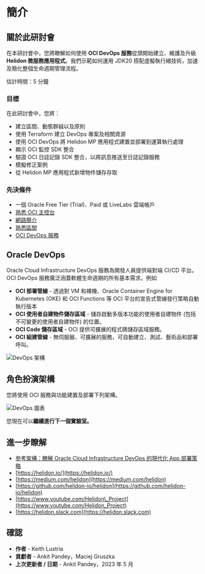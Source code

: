 # 簡介

## 關於此研討會

在本研討會中，您將瞭解如何使用 **OCI DevOps 服務**從頭開始建立、維護及升級 **Helidon 微服務應用程式**。我們示範如何運用 JDK20 搭配虛擬執行緒技術，加速及簡化整個生命週期管理流程。

估計時間：5 分鐘

### 目標

在此研討會中，您將：

*   建立區間、動態群組以及原則
*   使用 Terraform 建立 DevOps 專案及相關資源
*   使用 OCI DevOps 將 Helidon MP 應用程式建置並部署到運算執行處理
*   顯示 OCI 監控 SDK 整合
*   驗證 OCI 日誌記錄 SDK 整合，以將訊息推送至日誌記錄服務
*   模擬修正案例
*   從 Helidon MP 應用程式新增物件儲存存取

### 先決條件

*   一個 Oracle Free Tier (Trial)、Paid 或 LiveLabs 雲端帳戶
*   [熟悉 OCI 主控台](https://docs.us-phoenix-1.oraclecloud.com/Content/GSG/Concepts/console.htm)
*   [網路簡介](https://docs.us-phoenix-1.oraclecloud.com/Content/Network/Concepts/overview.htm)
*   [熟悉區間](https://docs.us-phoenix-1.oraclecloud.com/Content/GSG/Concepts/concepts.htm)
*   [OCI DevOps 服務](https://docs.oracle.com/en-us/iaas/Content/devops/using/home.htm)

## Oracle DevOps

Oracle Cloud Infrastructure DevOps 服務為開發人員提供端對端 CI/CD 平台。OCI DevOps 服務廣泛涵蓋軟體生命週期的所有基本需求。例如

*   **OCI 部署管線** - 透過對 VM 和裸機、Oracle Container Engine for Kubernetes (OKE) 和 OCI Functions 等 OCI 平台的宣告式管線發行策略自動執行版本
*   **OCI 使用者自建物件儲存區域** - 儲存啟動多版本功能的使用者自建物件 (包括不可變更的使用者自建物件) 的位置。
*   **OCI Code 儲存區域** - OCI 提供可擴展的程式碼儲存區域服務。
*   **OCI 組建管線** - 無伺服器、可擴展的服務，可自動建立、測試、藝術品和部署呼叫。

![DevOps 架構](images/oci-devops.png)

## 角色扮演架構

您將使用 OCI 服務與功能建置及部署下列架構。

![DevOps 圖表](images/devops-diagram.png)

您現在可以**繼續進行下一個實驗室。**

## 進一步瞭解

*   [參考架構：瞭解 Oracle Cloud Infrastructure DevOps 的現代化 App 部署策略](https://docs.oracle.com/en/solutions/mod-app-deploy-strategies-oci/index.html)
*   [https://helidon.io/](https://helidon.io/)
*   [https://medium.com/helidon](https://medium.com/helidon)
*   [https://github.com/helidon-io/helidon](https://github.com/helidon-io/helidon)
*   [https://www.youtube.com/Helidon\_Project](https://www.youtube.com/Helidon_Project)
*   [https://helidon.slack.com](https://helidon.slack.com)

## 確認

*   **作者** - Keith Lustria
*   **貢獻者** - Ankit Pandey，Maciej Gruszka
*   **上次更新者 / 日期** - Ankit Pandey，2023 年 5 月